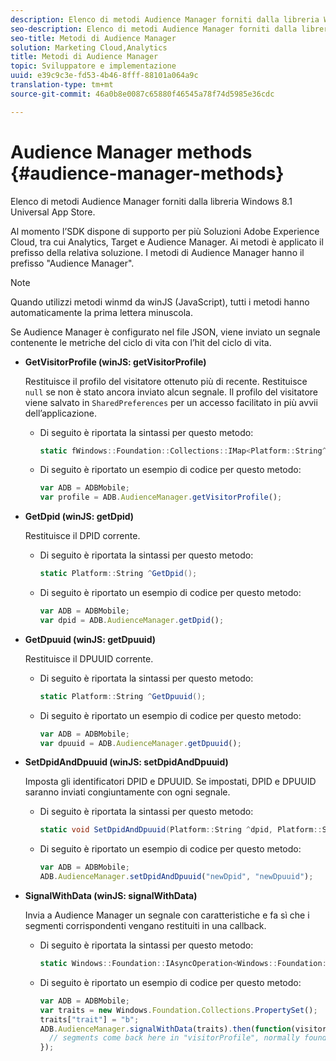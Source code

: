 ```yaml
---
description: Elenco di metodi Audience Manager forniti dalla libreria Windows 8.1 Universal App Store.
seo-description: Elenco di metodi Audience Manager forniti dalla libreria Windows 8.1 Universal App Store.
seo-title: Metodi di Audience Manager
solution: Marketing Cloud,Analytics
title: Metodi di Audience Manager
topic: Sviluppatore e implementazione
uuid: e39c9c3e-fd53-4b46-8fff-88101a064a9c
translation-type: tm+mt
source-git-commit: 46a0b8e0087c65880f46545a78f74d5985e36cdc

---
```



# Audience Manager methods {#audience-manager-methods}

Elenco di metodi Audience Manager forniti dalla libreria Windows 8.1 Universal App Store.

Al momento l’SDK dispone di supporto per più Soluzioni Adobe Experience Cloud, tra cui Analytics, Target e Audience Manager. Ai metodi è applicato il prefisso della relativa soluzione. I metodi di Audience Manager hanno il prefisso "Audience Manager".

>[!NOTE]
>
>Quando utilizzi metodi winmd da winJS (JavaScript), tutti i metodi hanno automaticamente la prima lettera minuscola.

Se Audience Manager è configurato nel file JSON, viene inviato un segnale contenente le metriche del ciclo di vita con l’hit del ciclo di vita.

* **GetVisitorProfile (winJS: getVisitorProfile)**

   Restituisce il profilo del visitatore ottenuto più di recente. Restituisce `null` se non è stato ancora inviato alcun segnale. Il profilo del visitatore viene salvato in `SharedPreferences` per un accesso facilitato in più avvii dell’applicazione.

   * Di seguito è riportata la sintassi per questo metodo:

      ```csharp
      static fWindows::Foundation::Collections::IMap<Platform::String^, Platform::Object^> ^GetVisitorProfile();
      ```

   * Di seguito è riportato un esempio di codice per questo metodo:

      ```js
      var ADB = ADBMobile; 
      var profile = ADB.AudienceManager.getVisitorProfile();
      ```

* **GetDpid (winJS: getDpid)**

   Restituisce il DPID corrente.

   * Di seguito è riportata la sintassi per questo metodo:

      ```csharp
      static Platform::String ^GetDpid();
      ```

   * Di seguito è riportato un esempio di codice per questo metodo:

      ```js
      var ADB = ADBMobile; 
      var dpid = ADB.AudienceManager.getDpid();
      ```

* **GetDpuuid (winJS: getDpuuid)**

   Restituisce il DPUUID corrente.

   * Di seguito è riportata la sintassi per questo metodo:

      ```csharp
      static Platform::String ^GetDpuuid();
      ```

   * Di seguito è riportato un esempio di codice per questo metodo:

      ```js
      var ADB = ADBMobile; 
      var dpuuid = ADB.AudienceManager.getDpuuid();
      ```

* **SetDpidAndDpuuid (winJS: setDpidAndDpuuid)**

   Imposta gli identificatori DPID e DPUUID. Se impostati, DPID e DPUUID saranno inviati congiuntamente con ogni segnale.

   * Di seguito è riportata la sintassi per questo metodo:

      ```csharp
      static void SetDpidAndDpuuid(Platform::String ^dpid, Platform::String ^dpuuid); 
      ```

   * Di seguito è riportato un esempio di codice per questo metodo:

      ```js
      var ADB = ADBMobile; 
      ADB.AudienceManager.setDpidAndDpuuid("newDpid", "newDpuuid");
      ```

* **SignalWithData (winJS: signalWithData)**

   Invia a Audience Manager un segnale con caratteristiche e fa sì che i segmenti corrispondenti vengano restituiti in una callback.

   * Di seguito è riportata la sintassi per questo metodo:

      ```csharp
      static Windows::Foundation::IAsyncOperation<Windows::Foundation::Collections::IMap<Platform::String^, Platform::Object> > ^SignalWithData(Windows::Foundation::Collections::IMap<Platform::String^, Platform::Object^> ^data);
      ```

   * Di seguito è riportato un esempio di codice per questo metodo:

      ```js
      var ADB = ADBMobile; 
      var traits = new Windows.Foundation.Collections.PropertySet(); 
      traits["trait"] = "b"; 
      ADB.AudienceManager.signalWithData(traits).then(function(visitorProfile) { 
        // segments come back here in "visitorProfile", normally found in the "segs" object of your json 
      }); 
      ```

